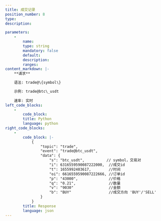 ```yaml
---
title: 成交记录
position_number: 8
type:
description: 

parameters:
    -
        name:
        type: string
        mandatory: false
        default:
        description:
        ranges:
content_markdown: |-
    **请求**

    语法: trade@\{symbol\}

    示例: trade@btc\_usdt
    
    速率: 实时
left_code_blocks:
    -
        code_block:
        title: Python
        language: python
right_code_blocks:
    -
        code_block: |-
            {
                "topic": "trade", 
                "event": "trade@btc_usdt", 
                "data": {
                    "s": "btc_usdt",          // symbol，交易对
                    "i": 6316559590087222000,  //成交id
                    "t": 1655992403617,        //时间
                    "oi": 6616559590087222666, //订单id
                    "p": "43000",              //价格
                    "q": "0.21",               //数量
                    "v": "9030"                //金额
                    "b": "BUY"                 //成交方向 'BUY'/'SELL'
                }
            }
        title: Response
        language: json
---
```

